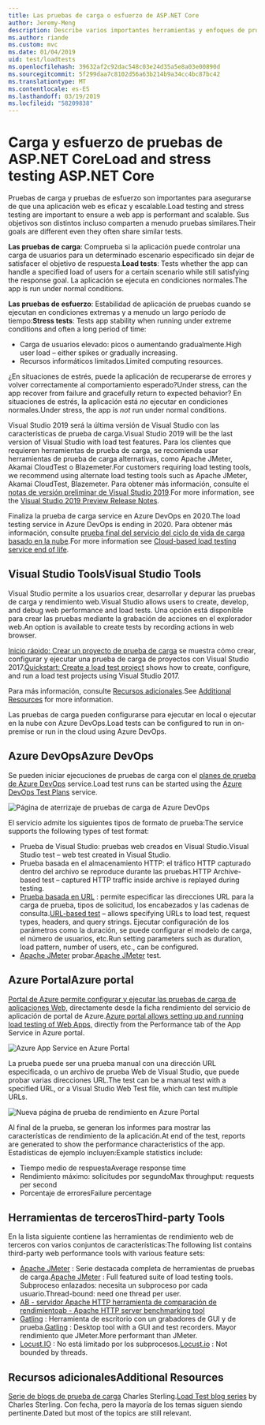 ```yaml
---
title: Las pruebas de carga o esfuerzo de ASP.NET Core
author: Jeremy-Meng
description: Describe varios importantes herramientas y enfoques de pruebas de carga y las aplicaciones ASP.NET Core de prueba de carga.
ms.author: riande
ms.custom: mvc
ms.date: 01/04/2019
uid: test/loadtests
ms.openlocfilehash: 39632af2c92dac548c03e24d35a5e8a03e00890d
ms.sourcegitcommit: 5f299daa7c8102d56a63b214b9a34cc4bc87bc42
ms.translationtype: MT
ms.contentlocale: es-ES
ms.lasthandoff: 03/19/2019
ms.locfileid: "58209838"
---
```

# <a name="load-and-stress-testing-aspnet-core"></a><span data-ttu-id="10bff-103">Carga y esfuerzo de pruebas de ASP.NET Core</span><span class="sxs-lookup"><span data-stu-id="10bff-103">Load and stress testing ASP.NET Core</span></span>

<span data-ttu-id="10bff-104">Pruebas de carga y pruebas de esfuerzo son importantes para asegurarse de que una aplicación web es eficaz y escalable.</span><span class="sxs-lookup"><span data-stu-id="10bff-104">Load testing and stress testing are important to ensure a web app is performant and scalable.</span></span> <span data-ttu-id="10bff-105">Sus objetivos son distintos incluso comparten a menudo pruebas similares.</span><span class="sxs-lookup"><span data-stu-id="10bff-105">Their goals are different even they often share similar tests.</span></span>

<span data-ttu-id="10bff-106">**Las pruebas de carga**: Comprueba si la aplicación puede controlar una carga de usuarios para un determinado escenario especificado sin dejar de satisfacer el objetivo de respuesta.</span><span class="sxs-lookup"><span data-stu-id="10bff-106">**Load tests**: Tests whether the app can handle a specified load of users for a certain scenario while still satisfying the response goal.</span></span> <span data-ttu-id="10bff-107">La aplicación se ejecuta en condiciones normales.</span><span class="sxs-lookup"><span data-stu-id="10bff-107">The app is run under normal conditions.</span></span>

<span data-ttu-id="10bff-108">**Las pruebas de esfuerzo**: Estabilidad de aplicación de pruebas cuando se ejecutan en condiciones extremas y a menudo un largo período de tiempo:</span><span class="sxs-lookup"><span data-stu-id="10bff-108">**Stress tests**: Tests app stability when running under extreme conditions and often a long period of time:</span></span>

* <span data-ttu-id="10bff-109">Carga de usuarios elevado: picos o aumentando gradualmente.</span><span class="sxs-lookup"><span data-stu-id="10bff-109">High user load – either spikes or gradually increasing.</span></span>
* <span data-ttu-id="10bff-110">Recursos informáticos limitados.</span><span class="sxs-lookup"><span data-stu-id="10bff-110">Limited computing resources.</span></span>

<span data-ttu-id="10bff-111">¿En situaciones de estrés, puede la aplicación de recuperarse de errores y volver correctamente al comportamiento esperado?</span><span class="sxs-lookup"><span data-stu-id="10bff-111">Under stress, can the app recover from failure and gracefully return to expected behavior?</span></span> <span data-ttu-id="10bff-112">En situaciones de estrés, la aplicación está *no* ejecutar en condiciones normales.</span><span class="sxs-lookup"><span data-stu-id="10bff-112">Under stress, the app is *not* run under normal conditions.</span></span>

<span data-ttu-id="10bff-113">Visual Studio 2019 será la última versión de Visual Studio con las características de prueba de carga.</span><span class="sxs-lookup"><span data-stu-id="10bff-113">Visual Studio 2019 will be the last version of Visual Studio with load test features.</span></span> <span data-ttu-id="10bff-114">Para los clientes que requieren herramientas de prueba de carga, se recomienda usar herramientas de prueba de carga alternativas, como Apache JMeter, Akamai CloudTest o Blazemeter.</span><span class="sxs-lookup"><span data-stu-id="10bff-114">For customers requiring load testing tools, we recommend using alternate load testing tools such as Apache JMeter, Akamai CloudTest, Blazemeter.</span></span> <span data-ttu-id="10bff-115">Para obtener más información, consulte el [notas de versión preliminar de Visual Studio 2019](/visualstudio/releases/2019/release-notes-preview#test-tools).</span><span class="sxs-lookup"><span data-stu-id="10bff-115">For more information, see the [Visual Studio 2019 Preview Release Notes](/visualstudio/releases/2019/release-notes-preview#test-tools).</span></span>

<span data-ttu-id="10bff-116">Finaliza la prueba de carga service en Azure DevOps en 2020.</span><span class="sxs-lookup"><span data-stu-id="10bff-116">The load testing service in Azure DevOps is ending in 2020.</span></span> <span data-ttu-id="10bff-117">Para obtener más información, consulte [prueba final del servicio del ciclo de vida de carga basado en la nube](https://devblogs.microsoft.com/devops/cloud-based-load-testing-service-eol/).</span><span class="sxs-lookup"><span data-stu-id="10bff-117">For more information see [Cloud-based load testing service end of life](https://devblogs.microsoft.com/devops/cloud-based-load-testing-service-eol/).</span></span>

## <a name="visual-studio-tools"></a><span data-ttu-id="10bff-118">Visual Studio Tools</span><span class="sxs-lookup"><span data-stu-id="10bff-118">Visual Studio Tools</span></span>

<span data-ttu-id="10bff-119">Visual Studio permite a los usuarios crear, desarrollar y depurar las pruebas de carga y rendimiento web.</span><span class="sxs-lookup"><span data-stu-id="10bff-119">Visual Studio allows users to create, develop, and debug web performance and load tests.</span></span> <span data-ttu-id="10bff-120">Una opción está disponible para crear las pruebas mediante la grabación de acciones en el explorador web.</span><span class="sxs-lookup"><span data-stu-id="10bff-120">An option is available to create tests by recording actions in web browser.</span></span>

<span data-ttu-id="10bff-121">[Inicio rápido: Crear un proyecto de prueba de carga](/visualstudio/test/quickstart-create-a-load-test-project?view=vs-2017) se muestra cómo crear, configurar y ejecutar una prueba de carga de proyectos con Visual Studio 2017.</span><span class="sxs-lookup"><span data-stu-id="10bff-121">[Quickstart: Create a load test project](/visualstudio/test/quickstart-create-a-load-test-project?view=vs-2017) shows how to create, configure, and run a load test projects using Visual Studio 2017.</span></span>

<span data-ttu-id="10bff-122">Para más información, consulte [Recursos adicionales](#add).</span><span class="sxs-lookup"><span data-stu-id="10bff-122">See [Additional Resources](#add) for more information.</span></span>

<span data-ttu-id="10bff-123">Las pruebas de carga pueden configurarse para ejecutar en local o ejecutar en la nube con Azure DevOps.</span><span class="sxs-lookup"><span data-stu-id="10bff-123">Load tests can be configured to run in on-premise or run in the cloud using Azure DevOps.</span></span>

## <a name="azure-devops"></a><span data-ttu-id="10bff-124">Azure DevOps</span><span class="sxs-lookup"><span data-stu-id="10bff-124">Azure DevOps</span></span>

<span data-ttu-id="10bff-125">Se pueden iniciar ejecuciones de pruebas de carga con el [planes de prueba de Azure DevOps](/azure/devops/test/load-test/index?view=vsts) service.</span><span class="sxs-lookup"><span data-stu-id="10bff-125">Load test runs can be started using the [Azure DevOps Test Plans](/azure/devops/test/load-test/index?view=vsts) service.</span></span>

![Página de aterrizaje de pruebas de carga de Azure DevOps](./load-tests/_static/azure-devops-load-test.png)

<span data-ttu-id="10bff-127">El servicio admite los siguientes tipos de formato de prueba:</span><span class="sxs-lookup"><span data-stu-id="10bff-127">The service supports the following types of test format:</span></span>

* <span data-ttu-id="10bff-128">Prueba de Visual Studio: pruebas web creados en Visual Studio.</span><span class="sxs-lookup"><span data-stu-id="10bff-128">Visual Studio test – web test created in Visual Studio.</span></span>
* <span data-ttu-id="10bff-129">Prueba basada en el almacenamiento HTTP: el tráfico HTTP capturado dentro del archivo se reproduce durante las pruebas.</span><span class="sxs-lookup"><span data-stu-id="10bff-129">HTTP Archive-based test – captured HTTP traffic inside archive is replayed during testing.</span></span>
* <span data-ttu-id="10bff-130">[Prueba basada en URL](/azure/devops/test/load-test/get-started-simple-cloud-load-test?view=vsts) : permite especificar las direcciones URL para la carga de prueba, tipos de solicitud, los encabezados y las cadenas de consulta.</span><span class="sxs-lookup"><span data-stu-id="10bff-130">[URL-based test](/azure/devops/test/load-test/get-started-simple-cloud-load-test?view=vsts) – allows specifying URLs to load test, request types, headers, and query strings.</span></span> <span data-ttu-id="10bff-131">Ejecutar configuración de los parámetros como la duración, se puede configurar el modelo de carga, el número de usuarios, etc.</span><span class="sxs-lookup"><span data-stu-id="10bff-131">Run setting parameters such as duration, load pattern, number of users, etc., can be configured.</span></span>
* <span data-ttu-id="10bff-132">[Apache JMeter](https://jmeter.apache.org/) probar.</span><span class="sxs-lookup"><span data-stu-id="10bff-132">[Apache JMeter](https://jmeter.apache.org/) test.</span></span>

## <a name="azure-portal"></a><span data-ttu-id="10bff-133">Azure Portal</span><span class="sxs-lookup"><span data-stu-id="10bff-133">Azure portal</span></span>

<span data-ttu-id="10bff-134">[Portal de Azure permite configurar y ejecutar las pruebas de carga de aplicaciones Web,](/azure/devops/test/load-test/app-service-web-app-performance-test?view=vsts) directamente desde la ficha rendimiento del servicio de aplicación de portal de Azure.</span><span class="sxs-lookup"><span data-stu-id="10bff-134">[Azure portal allows setting up and running load testing of Web Apps,](/azure/devops/test/load-test/app-service-web-app-performance-test?view=vsts) directly from the Performance tab of the App Service in Azure portal.</span></span>

![Azure App Service en Azure Portal](./load-tests/_static/azure-appservice-perf-test.png)

<span data-ttu-id="10bff-136">La prueba puede ser una prueba manual con una dirección URL especificada, o un archivo de prueba Web de Visual Studio, que puede probar varias direcciones URL.</span><span class="sxs-lookup"><span data-stu-id="10bff-136">The test can be a manual test with a specified URL, or a Visual Studio Web Test file, which can test multiple URLs.</span></span>

![Nueva página de prueba de rendimiento en Azure Portal](./load-tests/_static/azure-appservice-perf-test-config.png)

<span data-ttu-id="10bff-138">Al final de la prueba, se generan los informes para mostrar las características de rendimiento de la aplicación.</span><span class="sxs-lookup"><span data-stu-id="10bff-138">At end of the test, reports are generated to show the performance characteristics of the app.</span></span> <span data-ttu-id="10bff-139">Estadísticas de ejemplo incluyen:</span><span class="sxs-lookup"><span data-stu-id="10bff-139">Example statistics include:</span></span>

* <span data-ttu-id="10bff-140">Tiempo medio de respuesta</span><span class="sxs-lookup"><span data-stu-id="10bff-140">Average response time</span></span>
* <span data-ttu-id="10bff-141">Rendimiento máximo: solicitudes por segundo</span><span class="sxs-lookup"><span data-stu-id="10bff-141">Max throughput: requests per second</span></span>
* <span data-ttu-id="10bff-142">Porcentaje de errores</span><span class="sxs-lookup"><span data-stu-id="10bff-142">Failure percentage</span></span>

## <a name="third-party-tools"></a><span data-ttu-id="10bff-143">Herramientas de terceros</span><span class="sxs-lookup"><span data-stu-id="10bff-143">Third-party Tools</span></span>

<span data-ttu-id="10bff-144">En la lista siguiente contiene las herramientas de rendimiento web de terceros con varios conjuntos de características:</span><span class="sxs-lookup"><span data-stu-id="10bff-144">The following list contains third-party web performance tools with various feature sets:</span></span>

* <span data-ttu-id="10bff-145">[Apache JMeter](https://jmeter.apache.org/) : Serie destacada completa de herramientas de pruebas de carga.</span><span class="sxs-lookup"><span data-stu-id="10bff-145">[Apache JMeter](https://jmeter.apache.org/) : Full featured suite of load testing tools.</span></span> <span data-ttu-id="10bff-146">Subproceso enlazados: necesita un subproceso por cada usuario.</span><span class="sxs-lookup"><span data-stu-id="10bff-146">Thread-bound: need one thread per user.</span></span>
* [<span data-ttu-id="10bff-147">AB - servidor Apache HTTP herramienta de comparación de rendimiento</span><span class="sxs-lookup"><span data-stu-id="10bff-147">ab - Apache HTTP server benchmarking tool</span></span>](https://httpd.apache.org/docs/2.4/programs/ab.html)
* <span data-ttu-id="10bff-148">[Gatling](https://gatling.io/) : Herramienta de escritorio con un grabadores de GUI y de prueba.</span><span class="sxs-lookup"><span data-stu-id="10bff-148">[Gatling](https://gatling.io/) : Desktop tool with a GUI and test recorders.</span></span> <span data-ttu-id="10bff-149">Mayor rendimiento que JMeter.</span><span class="sxs-lookup"><span data-stu-id="10bff-149">More performant than JMeter.</span></span>
* <span data-ttu-id="10bff-150">[Locust.IO](https://locust.io/) : No está limitado por los subprocesos.</span><span class="sxs-lookup"><span data-stu-id="10bff-150">[Locust.io](https://locust.io/) : Not bounded by threads.</span></span>

<a name="add"></a>

## <a name="additional-resources"></a><span data-ttu-id="10bff-151">Recursos adicionales</span><span class="sxs-lookup"><span data-stu-id="10bff-151">Additional Resources</span></span>

<span data-ttu-id="10bff-152">[Serie de blogs de prueba de carga](https://blogs.msdn.microsoft.com/charles_sterling/2015/06/01/load-test-series-part-i-creating-web-performance-tests-for-a-load-test/) Charles Sterling.</span><span class="sxs-lookup"><span data-stu-id="10bff-152">[Load Test blog series](https://blogs.msdn.microsoft.com/charles_sterling/2015/06/01/load-test-series-part-i-creating-web-performance-tests-for-a-load-test/) by Charles Sterling.</span></span> <span data-ttu-id="10bff-153">Con fecha, pero la mayoría de los temas siguen siendo pertinente.</span><span class="sxs-lookup"><span data-stu-id="10bff-153">Dated but most of the topics are still relevant.</span></span>
